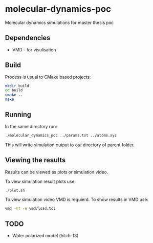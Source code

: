# molecular-dynamics-poc
Molecular dynamics simulations for master thesis poc


## Dependencies

- VMD - for visulisation


## Build

Process is usual to CMake based projects:

```bash
mkdir build
cd build
cmake ..
make
```


## Running

In the same directory run:
```bash
./molecular_dynamics_poc ../params.txt ../atoms.xyz
```
This will write simulation output to _out_ directory of parent folder.


## Viewing the results

Results can be viewed as plots or simulation video.

To view simulation result plots use:
```bash
./plot.sh
```

To view simulation video VMD is requierd. To show results in VMD use:
```bash
vmd -nt -e vmd/load.tcl 
```


## TODO
- Water polarized model (hitch-13)
